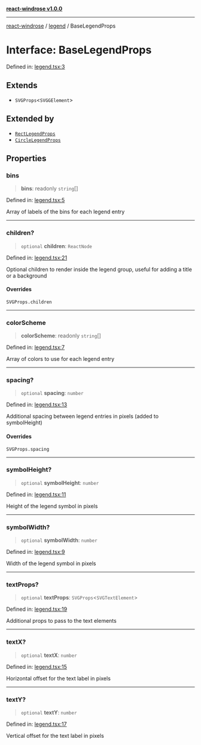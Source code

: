 [**react-windrose v1.0.0**](../../README.md)

***

[react-windrose](../../README.md) / [legend](../README.md) / BaseLegendProps

# Interface: BaseLegendProps

Defined in: [legend.tsx:3](https://github.com/JulesBlm/react-windrose/blob/abde2242853bd42ef8c57edc6c92a0c1b545713c/src/legend.tsx#L3)

## Extends

- `SVGProps`\<`SVGGElement`\>

## Extended by

- [`RectLegendProps`](RectLegendProps.md)
- [`CircleLegendProps`](CircleLegendProps.md)

## Properties

### bins

> **bins**: readonly `string`[]

Defined in: [legend.tsx:5](https://github.com/JulesBlm/react-windrose/blob/abde2242853bd42ef8c57edc6c92a0c1b545713c/src/legend.tsx#L5)

Array of labels of the bins for each legend entry

***

### children?

> `optional` **children**: `ReactNode`

Defined in: [legend.tsx:21](https://github.com/JulesBlm/react-windrose/blob/abde2242853bd42ef8c57edc6c92a0c1b545713c/src/legend.tsx#L21)

Optional children to render inside the legend group, useful for adding a title or a background

#### Overrides

`SVGProps.children`

***

### colorScheme

> **colorScheme**: readonly `string`[]

Defined in: [legend.tsx:7](https://github.com/JulesBlm/react-windrose/blob/abde2242853bd42ef8c57edc6c92a0c1b545713c/src/legend.tsx#L7)

Array of colors to use for each legend entry

***

### spacing?

> `optional` **spacing**: `number`

Defined in: [legend.tsx:13](https://github.com/JulesBlm/react-windrose/blob/abde2242853bd42ef8c57edc6c92a0c1b545713c/src/legend.tsx#L13)

Additional spacing between legend entries in pixels (added to symbolHeight)

#### Overrides

`SVGProps.spacing`

***

### symbolHeight?

> `optional` **symbolHeight**: `number`

Defined in: [legend.tsx:11](https://github.com/JulesBlm/react-windrose/blob/abde2242853bd42ef8c57edc6c92a0c1b545713c/src/legend.tsx#L11)

Height of the legend symbol in pixels

***

### symbolWidth?

> `optional` **symbolWidth**: `number`

Defined in: [legend.tsx:9](https://github.com/JulesBlm/react-windrose/blob/abde2242853bd42ef8c57edc6c92a0c1b545713c/src/legend.tsx#L9)

Width of the legend symbol in pixels

***

### textProps?

> `optional` **textProps**: `SVGProps`\<`SVGTextElement`\>

Defined in: [legend.tsx:19](https://github.com/JulesBlm/react-windrose/blob/abde2242853bd42ef8c57edc6c92a0c1b545713c/src/legend.tsx#L19)

Additional props to pass to the text elements

***

### textX?

> `optional` **textX**: `number`

Defined in: [legend.tsx:15](https://github.com/JulesBlm/react-windrose/blob/abde2242853bd42ef8c57edc6c92a0c1b545713c/src/legend.tsx#L15)

Horizontal offset for the text label in pixels

***

### textY?

> `optional` **textY**: `number`

Defined in: [legend.tsx:17](https://github.com/JulesBlm/react-windrose/blob/abde2242853bd42ef8c57edc6c92a0c1b545713c/src/legend.tsx#L17)

Vertical offset for the text label in pixels
